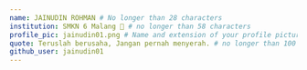 ```yaml
---
name: JAINUDIN ROHMAN # No longer than 28 characters
institution: SMKN 6 Malang 🚩 # no longer than 58 characters
profile_pic: jainudin01.png # Name and extension of your profile picture(ex. mona.png)
quote: Teruslah berusaha, Jangan pernah menyerah. # no longer than 100 characters
github_user: jainudin01
---
```

